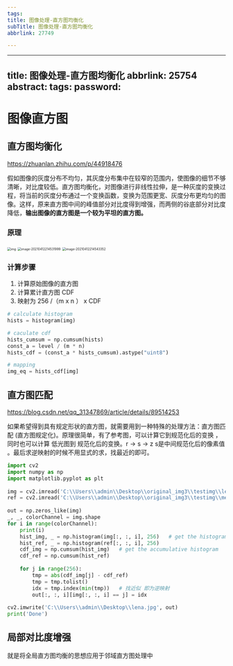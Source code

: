 ```yaml
---
tags:
title: 图像处理-直方图均衡化
subTitle: 图像处理-直方图均衡化
abbrlink: 27749

---
```

---
title: 图像处理-直方图均衡化
abbrlink: 25754
abstract:
tags:
password:
---


<!--more-->

# 图像直方图

## 直方图均衡化

https://zhuanlan.zhihu.com/p/44918476

假如图像的灰度分布不均匀，其灰度分布集中在较窄的范围内，使图像的细节不够清晰，对比度较低。直方图均衡化，对图像进行非线性拉伸，是一种灰度的变换过程，将当前的灰度分布通过一个变换函数，变换为范围更宽、灰度分布更均匀的图像。这样，原来直方图中间的峰值部分对比度得到增强，而两侧的谷底部分对比度降低，**输出图像的直方图是一个较为平坦的直方图。**

### 原理

<img src="https://pic4.zhimg.com/80/v2-f6e89ba884fdb32d3aae4f2d19a4688f_720w.jpg" alt="img" style="zoom:50%;" />

<img src="https://cdn.jsdelivr.net/gh/changruowang/cloudimg/img/20210412214539.png" alt="image-20210412214531999" style="zoom:50%;" />

<img src="https://cdn.jsdelivr.net/gh/changruowang/cloudimg/img/20210412214543.png" alt="image-20210412214543352" style="zoom:50%;" />

### 计算步骤

1. 计算原始图像的直方图
2. 计算累计直方图 CDF
3. 映射为 256  /（m x n ） x  CDF

```python
# calculate histogram
hists = histogram(img)

# caculate cdf
hists_cumsum = np.cumsum(hists)
const_a = level / (m * n)
hists_cdf = (const_a * hists_cumsum).astype("uint8")

# mapping
img_eq = hists_cdf[img]
```



## 直方图匹配

https://blog.csdn.net/qq_31347869/article/details/89514253

如果希望得到具有规定形状的直方图，就需要用到一种特殊的处理方法：直方图匹配 (直方图规定化)。原理很简单，有了参考图，可以计算它到规范化后的变换 ，同时也可以计算  低光图到 规范化后的变换。r -> s -> z   s是中间规范化后的像素值 。最后求逆映射的时候不用显式的求，找最近的即可。

```python
import cv2
import numpy as np
import matplotlib.pyplot as plt
 
img = cv2.imread('C:\\Users\\admin\\Desktop\\original_img3\\testimg\\lena_300_500.jpg')
ref = cv2.imread('C:\\Users\\admin\\Desktop\\original_img3\\testimg\\messi_300_500.jpg')
 
out = np.zeros_like(img)
_, _, colorChannel = img.shape
for i in range(colorChannel):
    print(i)
    hist_img, _ = np.histogram(img[:, :, i], 256)   # get the histogram
    hist_ref, _ = np.histogram(ref[:, :, i], 256)
    cdf_img = np.cumsum(hist_img)   # get the accumulative histogram
    cdf_ref = np.cumsum(hist_ref)
 
    for j in range(256):
        tmp = abs(cdf_img[j] - cdf_ref)
        tmp = tmp.tolist()
        idx = tmp.index(min(tmp))   # 找近似 即为逆映射
        out[:, :, i][img[:, :, i] == j] = idx
 
cv2.imwrite('C:\\Users\\admin\\Desktop\\lena.jpg', out)
print('Done')
```

## 局部对比度增强

就是将全局直方图均衡的思想应用于邻域直方图处理中
